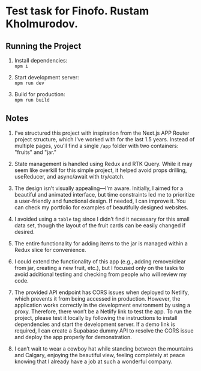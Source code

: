 # Test task for Finofo. Rustam Kholmurodov.

## Running the Project

1. Install dependencies:  
   `npm i`

2. Start development server:  
   `npm run dev`

3. Build for production:  
   `npm run build`

## Notes

1. I’ve structured this project with inspiration from the Next.js APP Router project structure, which I’ve worked with for the last 1.5 years. Instead of multiple pages, you’ll find a single `/app` folder with two containers: "fruits" and "jar."

2. State management is handled using Redux and RTK Query. While it may seem like overkill for this simple project, it helped avoid props drilling, useReducer, and async/await with try/catch.

3. The design isn’t visually appealing—I'm aware. Initially, I aimed for a beautiful and animated interface, but time constraints led me to prioritize a user-friendly and functional design. If needed, I can improve it. You can check my portfolio for examples of beautifully designed websites.

4. I avoided using a `table` tag since I didn’t find it necessary for this small data set, though the layout of the fruit cards can be easily changed if desired.

5. The entire functionality for adding items to the jar is managed within a Redux slice for convenience.

6. I could extend the functionality of this app (e.g., adding remove/clear from jar, creating a new fruit, etc.), but I focused only on the tasks to avoid additional testing and checking from people who will review my code.

7. The provided API endpoint has CORS issues when deployed to Netlify, which prevents it from being accessed in production. However, the application works correctly in the development environment by using a proxy. Therefore, there won’t be a Netlify link to test the app. To run the project, please test it locally by following the instructions to install dependencies and start the development server. If a demo link is required, I can create a Supabase dummy API to resolve the CORS issue and deploy the app properly for demonstration.

8. I can’t wait to wear a cowboy hat while standing between the mountains and Calgary, enjoying the beautiful view, feeling completely at peace knowing that I already have a job at such a wonderful company.
